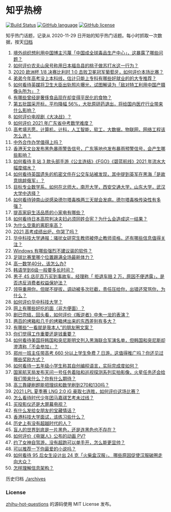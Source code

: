 # 知乎热榜
[![Build Status](https://github.com/ToWeLong/zhihu-hot-questions/workflows/CI/badge.svg)](https://github.com/ToWeLong/zhihu-hot-questions/actions)
[![GitHub language](https://img.shields.io/badge/language-golang-orange.svg)](https://golang.org/)
[![GitHub license](https://img.shields.io/github/license/ToWeLong/zhihu-hot-questions)](https://github.com/ToWeLong/zhihu-hot-questions/blob/main/LICENSE)

知乎热门话题，记录从 2020-11-29 日开始的知乎热门话题。每小时抓取一次数据，按天[归档](./archives)

<!-- BEGIN -->

1. [境外组织想利用中国博主污蔑「中国成全球毒品生产中心」，这暴露了哪些问题？](https://www.zhihu.com/question/467242610)
1. [如何评价农夫山泉号称用日本福岛县的桃子做苏打水这一行为？](https://www.zhihu.com/question/467945115)
1. [2020 欧洲杯 1/8 决赛比利时 1:0 击败卫冕冠军葡萄牙，如何评价本场比赛？](https://www.zhihu.com/question/468155410)
1. [弟弟今年高考没上本科线，估计只能上专科有哪些好就业的的大专推荐？](https://www.zhihu.com/question/467360913)
1. [如何看待英媒将卫生大臣出轨照片曝光，试图解读为「敌对特工利用中国产摄像头所为」？](https://www.zhihu.com/question/468203389)
1. [有哪些曾经是奢侈食品现在却变得平民化的食物？](https://www.zhihu.com/question/466302067)
1. [第五批国采开标，平均降幅 56%，大批原研药退出，将给国内医疗行业带来什么影响？](https://www.zhihu.com/question/467012770)
1. [如何评价电视剧《大决战》？](https://www.zhihu.com/question/467711149)
1. [如何评价 2021 年广东省中考数学难度？](https://www.zhihu.com/question/468121636)
1. [高考填志愿，计算机，计科，人工智能，软工，大数据，物联网，网络工程该怎么选？](https://www.zhihu.com/question/468005193)
1. [中外合作办学值得上吗？](https://www.zhihu.com/question/410622193)
1. [香港天文台发布黑色暴雨警告信号，广东等地也发布暴雨预警信号，会产生哪些影响？](https://www.zhihu.com/question/468396807)
1. [如何看待 B 站 3 款头部手游《公主连结》《FGO》《碧蓝航线》2021 年流水大幅度缩水？](https://www.zhihu.com/question/466778743)
1. [如何看待英国遗失的机密文件在公交车站被发现，其中提到英军在黑海「是故意挑衅俄军」？](https://www.zhihu.com/question/468251265)
1. [目标专业数学系，如何在北师大，南开大学，西安交通大学，山东大学，武汉大学中选择？](https://www.zhihu.com/question/467776651)
1. [如何看待钟南山说感染德尔塔毒株两三天就会发病，德尔塔毒株传染性有多强？](https://www.zhihu.com/question/467884005)
1. [提高家庭生活品质的小家电有哪些？](https://www.zhihu.com/question/461987565)
1. [如何看待日本高院判决夫妇必须同姓合宪？为什么会造成这一结果？](https://www.zhihu.com/question/467013995)
1. [为什么空乘的离职率高？](https://www.zhihu.com/question/311186930)
1. [2021 高考成绩出炉，你哭了吗？](https://www.zhihu.com/question/466709961)
1. [华中科技大学通报：骚扰女研究生教师被停止教师资格，还有哪些信息值得关注？](https://www.zhihu.com/question/467613984)
1. [Windows 有哪些强烈不建议装的软件？](https://www.zhihu.com/question/392313958)
1. [足球比赛里哪个位置踢满全场最耗体力？](https://www.zhihu.com/question/453006393)
1. [高一数学40分，该怎么办?](https://www.zhihu.com/question/462929040)
1. [韩语学到6级一般要多长时间？](https://www.zhihu.com/question/392593402)
1. [男子 4S 店花百万买到事故车，经理称「 拒退车赔 2 万，原因不便透露」，是否违反消费者权益保护法？](https://www.zhihu.com/question/467888396)
1. [领导重用你，但就不提拔，调动被多次拦截，责任压给你，出错还常骂你，为什么？](https://www.zhihu.com/question/371428511)
1. [如何评价华中科技大学？](https://www.zhihu.com/question/28558672)
1. [网上有哪些好吃的面（非方便面）？](https://www.zhihu.com/question/27910600)
1. [剧已完结，回头看，如何评价《叛逆者》中朱一龙的表演？](https://www.zhihu.com/question/468056531)
1. [两百的烤箱和几千的烤箱烤出来的东西差别有多大？](https://www.zhihu.com/question/30461311)
1. [有哪些“一看就是我本人”的朋友圈文案？](https://www.zhihu.com/question/463286469)
1. [你们觉得工作重要还是钱重要？](https://www.zhihu.com/question/460968705)
1. [如何看待美国将韩国和突尼斯明文列入黑海联合军演名单，但韩国和突尼斯却澄清称「不会参加」？](https://www.zhihu.com/question/466996002)
1. [郑州一班主任带高考 660 分以上学生免费 7 日游，这值得推广吗？你还见过哪些奖励方式？](https://www.zhihu.com/question/467485052)
1. [如何看待一五年级小学生称其自创编程语言，实际完成度如何？](https://www.zhihu.com/question/466502198)
1. [国家航天局发布天问一号任务着陆和巡视探测系列实拍影像，火星任务还会给我们带来什么？你有什么期待？](https://www.zhihu.com/question/468082314)
1. [高三靠硬刷题能把理综和数学刷到270和130吗？](https://www.zhihu.com/question/36834794)
1. [2021 LPL 夏季赛 LNG 2:0 iG 豪取七连胜，如何评价这场比赛？](https://www.zhihu.com/question/468185851)
1. [怎么看待时代少年团马嘉祺艺考未过线？](https://www.zhihu.com/question/467985728)
1. [买投影仪还是大屏幕电视？](https://www.zhihu.com/question/22925179)
1. [有什么发给女朋友的宝藏情话？](https://www.zhihu.com/question/384069022)
1. [香港科技大学面试，该练习些什么？](https://www.zhihu.com/question/47251080)
1. [历史上有没有超越时代的人？](https://www.zhihu.com/question/25538697)
1. [盲人的世界到底是一片黑色，还是连黑色也不存在？](https://www.zhihu.com/question/48476818)
1. [如何评价《电锯人》公布的动画 PV?](https://www.zhihu.com/question/468160283)
1. [约了女神自驾游，没有超跑可以单手开，怎么能更显帅？](https://www.zhihu.com/question/468151701)
1. [可以推荐一下你最爱的小说吗？](https://www.zhihu.com/question/421140236)
1. [如何看待 95 后女生设计出 24 克「火柴盒汉服」， 哪些原因促使汉服破圈走向大众？](https://www.zhihu.com/question/467576874)
1. [怎样理解信息架构？](https://www.zhihu.com/question/19719820)

<!-- END -->

历史归档 [./archives](./archives)


### License
[zhihu-hot-questions](https://github.com/towelong/zhihu-hot-questions) 的源码使用 MIT License 发布。